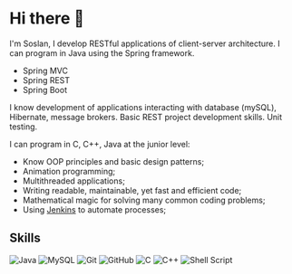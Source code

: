 # Hi there 👋
I'm Soslan, I develop RESTful applications of client-server architecture.
I can program in Java using the Spring framework.
* Spring MVC
* Spring REST
* Spring Boot

I know development of applications interacting with database (mySQL), Hibernate, message brokers.
Basic REST project development skills.
Unit testing.

I can program in C, C++, Java at the junior level:

* Know OOP principles and basic design patterns;
* Animation programming;
* Multithreaded applications;
* Writing readable, maintainable, yet fast and efficient code;
* Mathematical magic for solving many common coding problems;
* Using [Jenkins](https://www.jenkins.io) to automate processes; 

## Skills
<img alt="Java" src="https://img.shields.io/badge/java-%23ED8B00.svg?style=for-the-badge&logo=java&logoColor=whit`e">

<img alt="MySQL" src="https://img.shields.io/badge/mysql-%2300f.svg?style=for-the-badge&logo=mysql&logoColor=white">
<img alt="Git" src="https://img.shields.io/badge/git-%23F05033.svg?style=for-the-badge&logo=git&logoColor=white">
<img alt="GitHub" src="https://img.shields.io/badge/github-%23121011.svg?style=for-the-badge&logo=github&logoColor=white">
<img alt="C" src="https://img.shields.io/badge/c-%2300599C.svg?style=for-the-badge&logo=c&logoColor=white"/>
<img alt="C++" src="https://img.shields.io/badge/c++-%2300599C.svg?style=for-the-badge&logo=c%2B%2B&logoColor=white"/>
<img alt="Shell Script" src="https://img.shields.io/badge/shell_script-%23121011.svg?style=for-the-badge&logo=gnu-bash&logoColor=white">



<!--
**fldelena/fldelena** is a ✨ _special_ ✨ repository because its `README.md` (this file) appears on your GitHub profile.

Here are some ideas to get you started:

- 🔭 I’m currently working on ...
- 🌱 I’m currently learning ...
- 👯 I’m looking to collaborate on ...
- 🤔 I’m looking for help with ...
- 💬 Ask me about ...
- 📫 How to reach me: ...
- 😄 Pronouns: ...
- ⚡ Fun fact: ...
-->
